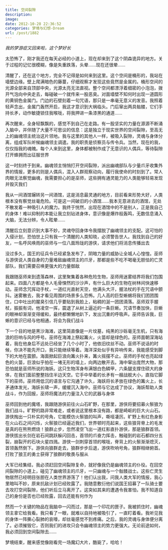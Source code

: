 ```yaml
---
title: 空间裂隙
description: 
image: 
date: 2012-10-28 22:36:52
categories: 梦境与幻想-Dream
url: /post/1882
---
```


_我的梦游症又回来啦，这个梦好长_

太恐怖了，刚才我还在每天必经的小道上，现在却来到了这个阴森诡异的地方。关于过程的记忆很模糊，像是失重跌落，头晕……现在还很晕……

清醒了，还在这个地方，完全不记得是如何来到这里。这个空间是桶形的，我站在墙壁边缘。壁上爬满暗色的藤蔓，仔细观察才发现这些竟然是金属的。桶形空间的光源全部来自顶部中央，光源太亮无法直视。整个空间都漂浮着细密的小泡泡，拨开气泡向中央走去，每碰破一个就传来一股恶臭。对面墙壁不知何时出现一道圆形的黄铜色金属门。门边的石壁刻着一句咒语，那只是一串毫无意义的发音。我照着轻声念出，金属门轰然开启，我这才意识到大祸临头。门后窜出两具骷髅，它们手持长矛，动作敏捷锁住我喉咙，将我押进一条漆黑的通道……

再次醒来，全身轻飘飘的，感觉不到自己在走路。有一股坚实的力量在源源不断涌入脑中，并伴随了大量不可思议的信息：这是独立于现实世界的空间裂隙，至高无上的幽魂领主统治这片领地。我与这里的其他人一样，被吸入裂隙，灵魂与身体分离，组成军队听候幽魂领主调遣。我的职责是侦察员与传令兵。当然，现在的我，仅仅指我的魂魄。每个人来到这里，身体都被制作成了无意识的人偶兵，等待裂隙打开蜂拥而出征服世界

这一时刻终于到来。幽魂领主悄悄打开空间裂隙，派出幽魂部队与少量爪牙收集外界的情报，更多的则是人偶兵，混入人群观察动向，履行我使命的时刻到了。常人肉眼无法察觉幽魂，我需要担心的是巫师，这些拥有通灵能力的人类能够轻易发现并毁灭我们

我从一间酒馆辗转另一间酒馆，这是消息最灵通的地方，目前看来形势大好，人类根本没有察觉丝毫危险。可是这一间破旧的小酒馆……我本无意进去的酒馆，无处不散发着一种吸引人的魔力。我终于恍然，出现在酒馆中的不是别人，正是我自己的身体！难以抑制的本能让我立刻钻进身体，意识像是爆炸般轰鸣，无数信息涌入大脑，无法分辨，令人眩晕……

清醒后立刻意识到大事不妙，灵魂夺回身体令我摆脱了幽魂领主的支配。这可怕的入侵计划，恐怕世上只有我一个清醒的人类知晓，必须警告世人。我找到自己的好友，一名呼风唤雨的巫师与一位八面玲珑的游侠，请求他们将消息传播出去

没过多久，国王的征兵令已经紧急发布了，阴暗力量的威胁让全城人心惶惶。巫师与游侠说人类自身的力量难敌幽魂领主的爪牙，那都是些不吃不喝毫无胆怯的亡灵部队，我们需要召唤更强大的力量御敌

我跟随巫师来到遗落森林，这里聚集着各种危险生物，巫师用迷雾结界将我们包围起来。四面八方都是令人毛骨悚然的沙沙声，有什么巨大的生物在树林间快速移动。巫师念咒挥动手杖，一道红光直射天空，他满头大汗，握法杖的手在咒语中颤抖。迷雾散去，我才看见周围的场景多么恐怖。几人高的巨型蜥蜴将我们团团围住，口中吐出的腥臭引信几乎要贴到我脸上，粘稠的涎一团团滴落。巫师双手握杖，振振有词，他凌空一挥，震退了从树上逼近的一条巨蜥。咒语节奏加快，巨蜥的眼神却渐渐变得缓和，最终都懒懒地趴下，发出沉重的呼吸声。巫师告诉我，巨蜥的意识已经与他相通，将会为我们战斗

下一个目的地是黑沙海滩，这里简直像是一片坟墓，纯黑的沙砾毫无生机，只有海浪的巨响与风的呼号。巫师在海滩上祭起篝火，火苗却是绿色的。巫师面朝深海站着，我在他身后不远处已经坐了几个小时了，他依旧纹丝不动。巫师不说话的时候，你决不能先开口，我只能继续等着。海洋深处似乎有异响传来，我能感受到脚下的大地在震颤。海面掀起巨浪向篝火扑来，篝火摇摆不止。巫师的手杖也亮起绿色的火苗，巨浪似乎拍在一堵无形的墙上，向两边散开去。海中窜出庞然大物，那恐怕就是巫师所说的海妖。这只生物浑身布满银白色鳞甲，六条腿支撑住硕大的身体，在我们面前整整挡住半边天空。它手中举着的长矛有一艘战舰大小，直指它脚下的巫师。巫师用低沉的语言与它沟通了许久，海妖将长矛放在绿色的篝火上，长矛通体发光，海妖长啸一声，缓缓沉入海中。巫师与它达成了协议，海妖帮助人类战斗，作为回报，巫师将魔法的力量注入它的武器与身体

巫师回到他的魔塔，我跟随游侠前往火山石旷野，在那里，游侠将要招募火鬃狼为我们战斗。旷野的路非常难走，或者说这里根本没有路，都是崎岖的巨大火山石。游侠掏出一只朴实的号角，它能模仿火鬃狼的叫声，嘶哑凄厉。旷野上有红色身影在火山石之间闪烁，火鬃狼已经逼近我们，世界顿时亮起来，这些狼背脊上的毛发是真的在熊熊燃烧！狼群止步，忽然凌空飞出一道红影直扑游侠，那是狼群首领。游侠拔出长剑在岩石间跳跃躲闪回击，首领的爪奋力挥击，触碰到的岩石都四分五裂，崩裂开的石块火星四溅。游侠一剑刺穿首领的喉咙，脊背上的火鬃渐渐熄灭，首领轰然倒下。游侠向狼群走去，狼群步步后退，游侠吹响号角，狼群相继俯首。打败了狼王的勇士获得了狼群的敬畏与服从

大军已经集结，我必须赶回空间裂隙复命，就好像我仍是幽魂领主的仆役。在回空间裂隙的小道上，碰见了幽魂领主的爪牙，一只幽魂与一个骷髅战士。这些亡灵生物居然已经明目张胆在人类世界游荡了！他们认出我，问我人类大军的情报，我心里暗叫不妙，原来抗敌计划已经败露了。我随意敷衍他们说国王招募了一队骑士要去攻打空间裂隙，他们听后立马离开了。这突如其来的遭遇令我害怕，我不知道自己的身份是否也已经败露，回去还能有何作为

然而一个关键的物品在我脑中一闪而过，那是一个印花的匣子。我被抓住时，幽魂领主拿它给我看。我只看了一眼，就难以自持地被吸引了，一直盯着看。我听见我的身体一阵撕心裂肺的哀嚎，却丝毫感觉不到疼痛。之后，我的灵魂与身体便分离了。必须摧毁它，否则我们的进攻只会令幽魂领主的势力更强大。无论前途如何，我必须回到空间裂隙去……

梦境结束，醒来感觉像刚看完一场魔幻大片，酷毙了，哈哈！